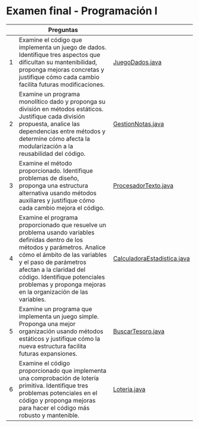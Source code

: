 # Examen final - Programación I

||Preguntas||
|-|-|-|
|1|Examine el código que implementa un juego de dados. Identifique tres aspectos que dificultan su mantenibilidad, proponga mejoras concretas y justifique cómo cada cambio facilita futuras modificaciones.|[JuegoDados.java](src/JuegoDados.java)
|2|Examine un programa monolítico dado y proponga su división en métodos estáticos. Justifique cada división propuesta, analice las dependencias entre métodos y determine cómo afecta la modularización a la reusabilidad del código.|[GestionNotas.java](src/GestionNotas.java)
|3|Examine el método proporcionado. Identifique problemas de diseño, proponga una estructura alternativa usando métodos auxiliares y justifique cómo cada cambio mejora el código.|[ProcesadorTexto.java](src/ProcesadorTexto.java)
|4|Examine el programa proporcionado que resuelve un problema usando variables definidas dentro de los métodos y parámetros. Analice cómo el ámbito de las variables y el paso de parámetros afectan a la claridad del código. Identifique potenciales problemas y proponga mejoras en la organización de las variables.|[CalculadoraEstadistica.java](src/CalculadoraEstadistica.java)
|5|Examine un programa que implementa un juego simple. Proponga una mejor organización usando métodos estáticos y justifique cómo la nueva estructura facilita futuras expansiones.|[BuscarTesoro.java](src/BuscarTesoro.java)
|6|Examine el código proporcionado que implementa una comprobación de lotería primitiva. Identifique tres problemas potenciales en el código y proponga mejoras para hacer el código más robusto y mantenible.|[Loteria.java](src/Loteria.java)
